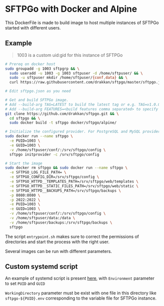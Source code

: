 # SFTPGo with Docker and Alpine

This DockerFile is made to build image to host multiple instances of SFTPGo started with different users.

## Example

> 1003 is a custom uid:gid for this instance of SFTPGo

```bash
# Prereq on docker host
sudo groupadd -g 1003 sftpgrp && \
  sudo useradd -u 1003 -g 1003 sftpuser -d /home/sftpuser/ && \
  sudo -u sftpuser mkdir /home/sftpuser/{conf,data} && \
  curl https://raw.githubusercontent.com/drakkan/sftpgo/master/sftpgo.json -o /home/sftpuser/conf/sftpgo.json

# Edit sftpgo.json as you need

# Get and build SFTPGo image.
# Add --build-arg TAG=LATEST to build the latest tag or e.g. TAG=v1.0.0 for a specific tag/commit.
# Add --build-arg FEATURES=<build features comma separated> to specify the features to build.
git clone https://github.com/drakkan/sftpgo.git && \
  cd sftpgo && \
  sudo docker build -t sftpgo docker/sftpgo/alpine/

# Initialize the configured provider. For PostgreSQL and MySQL providers you need to create the configured database and the "initprovider" command will create the required tables.
sudo docker run --name sftpgo \
  -e PUID=1003 \
  -e GUID=1003 \
  -v /home/sftpuser/conf/:/srv/sftpgo/config \
  sftpgo initprovider -c /srv/sftpgo/config

# Start the image
sudo docker rm sftpgo && sudo docker run --name sftpgo \
  -e SFTPGO_LOG_FILE_PATH= \
  -e SFTPGO_CONFIG_DIR=/srv/sftpgo/config \
  -e SFTPGO_HTTPD__TEMPLATES_PATH=/srv/sftpgo/web/templates \
  -e SFTPGO_HTTPD__STATIC_FILES_PATH=/srv/sftpgo/web/static \
  -e SFTPGO_HTTPD__BACKUPS_PATH=/srv/sftpgo/backups \
  -p 8080:8080 \
  -p 2022:2022 \
  -e PUID=1003 \
  -e GUID=1003 \
  -v /home/sftpuser/conf/:/srv/sftpgo/config \
  -v /home/sftpuser/data:/data \
  -v /home/sftpuser/backups:/srv/sftpgo/backups \
  sftpgo
```

The script `entrypoint.sh` makes sure to correct the permissions of directories and start the process with the right user.

Several images can be run with different parameters.

## Custom systemd script

An example of systemd script is present [here](sftpgo.service), with `Environment` parameter to set `PUID` and `GUID`

`WorkingDirectory` parameter must be exist with one file in this directory like `sftpgo-${PUID}.env` corresponding to the variable file for SFTPGo instance.

